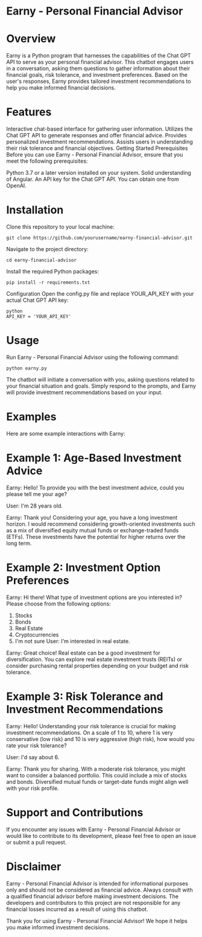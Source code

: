 # Earny - Personal Financial Advisor

# Overview
Earny is a Python program that harnesses the capabilities of the Chat GPT API to serve as your personal financial advisor. This chatbot engages users in a conversation, asking them questions to gather information about their financial goals, risk tolerance, and investment preferences. Based on the user's responses, Earny provides tailored investment recommendations to help you make informed financial decisions.

# Features
Interactive chat-based interface for gathering user information.
Utilizes the Chat GPT API to generate responses and offer financial advice.
Provides personalized investment recommendations.
Assists users in understanding their risk tolerance and financial objectives.
Getting Started
Prerequisites
Before you can use Earny - Personal Financial Advisor, ensure that you meet the following prerequisites:

Python 3.7 or a later version installed on your system.
Solid understanding of Angular.
An API key for the Chat GPT API. You can obtain one from OpenAI.
# Installation
Clone this repository to your local machine:

```
git clone https://github.com/yourusername/earny-financial-advisor.git
```
Navigate to the project directory:

```
cd earny-financial-advisor
```
Install the required Python packages:

```
pip install -r requirements.txt
```
Configuration
Open the config.py file and replace YOUR_API_KEY with your actual Chat GPT API key:


```
python
API_KEY = 'YOUR_API_KEY'
```
# Usage
Run Earny - Personal Financial Advisor using the following command:

```
python earny.py
```
The chatbot will initiate a conversation with you, asking questions related to your financial situation and goals. Simply respond to the prompts, and Earny will provide investment recommendations based on your input.

# Examples
Here are some example interactions with Earny:

# Example 1: Age-Based Investment Advice
Earny: Hello! To provide you with the best investment advice, could you please tell me your age?

User: I'm 28 years old.

Earny: Thank you! Considering your age, you have a long investment horizon. I would recommend considering growth-oriented investments such as a mix of diversified equity mutual funds or exchange-traded funds (ETFs). These investments have the potential for higher returns over the long term.

# Example 2: Investment Option Preferences
Earny: Hi there! What type of investment options are you interested in? Please choose from the following options:

1. Stocks
2. Bonds
3. Real Estate
4. Cryptocurrencies
5. I'm not sure
User: I'm interested in real estate.

Earny: Great choice! Real estate can be a good investment for diversification. You can explore real estate investment trusts (REITs) or consider purchasing rental properties depending on your budget and risk tolerance.

# Example 3: Risk Tolerance and Investment Recommendations
Earny: Hello! Understanding your risk tolerance is crucial for making investment recommendations. On a scale of 1 to 10, where 1 is very conservative (low risk) and 10 is very aggressive (high risk), how would you rate your risk tolerance?

User: I'd say about 6.

Earny: Thank you for sharing. With a moderate risk tolerance, you might want to consider a balanced portfolio. This could include a mix of stocks and bonds. Diversified mutual funds or target-date funds might align well with your risk profile.

# Support and Contributions
If you encounter any issues with Earny - Personal Financial Advisor or would like to contribute to its development, please feel free to open an issue or submit a pull request.


# Disclaimer
Earny - Personal Financial Advisor is intended for informational purposes only and should not be considered as financial advice. Always consult with a qualified financial advisor before making investment decisions. The developers and contributors to this project are not responsible for any financial losses incurred as a result of using this chatbot.

Thank you for using Earny - Personal Financial Advisor! We hope it helps you make informed investment decisions.




